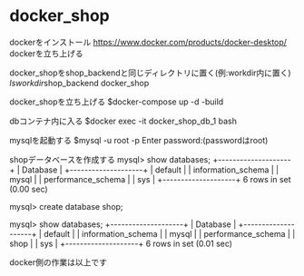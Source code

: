 # docker_shop
dockerをインストール
https://www.docker.com/products/docker-desktop/
dockerを立ち上げる

docker_shopをshop_backendと同じディレクトリに置く(例:workdir内に置く)
$ls
workdir$shop_backend docker_shop

docker_shopを立ち上げる
$docker-compose up -d -build

dbコンテナ内に入る
$docker exec -it docker_shop_db_1 bash

mysqlを起動する
$mysql -u root -p
Enter password:(passwordはroot)

shopデータベースを作成する
mysql> show databases;
+--------------------+
| Database           |
+--------------------+
| default            |
| information_schema |
| mysql              |
| performance_schema |
| sys                |
+--------------------+
6 rows in set (0.00 sec)

mysql> create database shop;

mysql> show databases;
+--------------------+
| Database           |
+--------------------+
| default            |
| information_schema |
| mysql              |
| performance_schema |
| shop               |
| sys                |
+--------------------+
6 rows in set (0.01 sec)

docker側の作業は以上です

